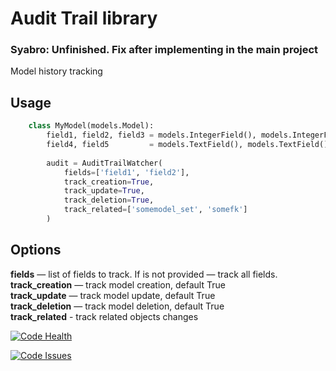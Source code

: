 # Audit Trail library

### Syabro: Unfinished. Fix after implementing in the main project

Model history tracking

## Usage

```python
    class MyModel(models.Model):
        field1, field2, field3 = models.IntegerField(), models.IntegerField(), models.IntegerField()
        field4, field5         = models.TextField(), models.TextField()
        
        audit = AuditTrailWatcher(
            fields=['field1', 'field2'],
            track_creation=True,
            track_update=True,
            track_deletion=True,
            track_related=['somemodel_set', 'somefk']
        )
```

## Options

**fields** — list of fields to track. If is not provided — track all fields.  
**track_creation** — track model creation, default True  
**track_update** — track model update, default True  
**track_deletion** — track model deletion, default True  
**track_related** - track related objects changes

[![Code Health](https://landscape.io/github/TriplePoint-Software/django_audit_trail/master/landscape.svg?style=flat)](https://landscape.io/github/TriplePoint-Software/django_audit_trail/master)

[![Code Issues](http://www.quantifiedcode.com/api/v1/project/88c190ebca044e088164a8d95255f85c/badge.svg)](http://www.quantifiedcode.com/app/project/88c190ebca044e088164a8d95255f85c)
